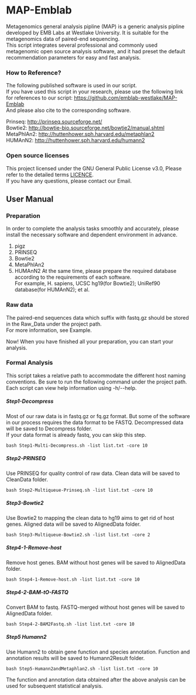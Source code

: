 # MAP-Emblab
Metagenomics general analysis pipline (MAP) is a generic analysis pipline developed by EMB Labs at Westlake University. It is suitable for the metagenomics data of paired-end sequencing.  
This script integrates several professional and commonly used metagenomic open source analysis software, and it had preset the default recommendation parameters for easy and fast analysis.  

### How to Reference?  
The following published software is used in our script.   
If you have used this script in your research, please use the following link for references to our script: https://github.com/emblab-westlake/MAP-Emblab   
And please also cite to the corresponding software.  

Prinseq:     http://prinseq.sourceforge.net/  
Bowtie2:     http://bowtie-bio.sourceforge.net/bowtie2/manual.shtml  
MetaPhlAn2:  http://huttenhower.sph.harvard.edu/metaphlan2  
HUMAnN2:     http://huttenhower.sph.harvard.edu/humann2  

### Open source licenses
This project licensed under the GNU General Public License v3.0, Please refer to the detailed terms [LICENCE](https://github.com/emblab-westlake/MAP-Emblab/blob/master/LICENSE).  
If you have any questions, please contact our Email.

## User Manual
### Preparation
In order to complete the analysis tasks smoothly and accurately, please install the necessary software and dependent environment in advance.  
1. pigz   
2. PRINSEQ
3. Bowtie2
4. MetaPhlAn2
5. HUMAnN2
At the same time, please prepare the required database according to the requirements of each software.  
For example, H. sapiens, UCSC hg19(for Bowtie2);  UniRef90 database(for HUMAnN2); et al.  
### Raw data
The paired-end sequences data which suffix with fastq.gz should be stored in the Raw_Data under the project path.   
For more information, see Example.  

Now! When you have finished all your preparation, you can start your analysis.  
### Formal Analysis
This script takes a relative path to accommodate the different host naming conventions. Be sure to run the following command under the project path.  
Each script can view help information using -h/--help.
##### Step1-Decompress
Most of our raw data is in fastq.gz or fq.gz format. But some of the software in our process requires the data format to be FASTQ. Decompressed data will be saved to Decompress folder.   
If your data format is already fastq, you can skip this step.
```
bash Step1-Multi-Decompress.sh -list list.txt -core 10
```
##### Step2-PRINSEQ
Use PRINSEQ for quality control of raw data. Clean data will be saved to CleanData folder.
```
bash Step2-Multiqueue-Prinseq.sh -list list.txt -core 10
```
##### Step3-Bowtie2
Use Bowtie2 to mapping the clean data to hg19 aims to get rid of host genes. Aligned data will be saved to AlignedData folder.  
```
bash Step3-Multiqueue-Bowtie2.sh -list list.txt -core 2
```
##### Step4-1-Remove-host
Remove host genes. BAM without host genes will be saved to AlignedData folder. 
```
bash Step4-1-Remove-host.sh -list list.txt -core 10
```
##### Step4-2-BAM-tO-FASTQ
 Convert BAM to fastq. FASTQ-merged without host genes will be saved to AlignedData folder.  
 ```
 bash Step4-2-BAM2Fastq.sh -list list.txt -core 10
 ```
##### Step5 Humann2
Use Humann2 to obtain gene function and species annotation. Function and annotation results will be saved to Humann2Result folder.
```
bash Step5-Humann2andMetaphlan2.sh -list list.txt -core 10
```
The function and annotation data obtained after the above analysis can be used for subsequent statistical analysis.  






